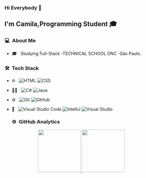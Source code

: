 ### Hi Everybody 👋

## I'm Camila,Programming Student 🎓

### 💻 &nbsp;About Me 

<!-- - 🤔 &nbsp; Exploring new technologies and developing software solutions to our worlds tech problems.-->
- 🎓 &nbsp; Studying Full-Stack -TECHNICAL SCHOOL DNC -São Paulo.


### 🛠 &nbsp;Tech Stack

- 🌐 &nbsp;
  ![HTML](https://img.shields.io/badge/-HTML-333333?style=flat&logo=HTML5)
  ![CSS](https://img.shields.io/badge/-CSS-333333?style=flat&logo=CSS3&logoColor=1572B6)  
    
- 👩‍💻 &nbsp;
  ![C#](https://img.shields.io/badge/C%23-239120?style=flat&logo=c-sharp&logoColor=white)
  ![Java](https://img.shields.io/badge/java-%23ED8B00.svg?style=float&logo=java&logoColor=white)

- ⚙️ &nbsp;
  ![Git](https://img.shields.io/badge/-Git-333333?style=flat&logo=git)
  ![GitHub](https://img.shields.io/badge/-GitHub-333333?style=flat&logo=github)
- 🔧 &nbsp;
  ![Visual Studio Code](https://img.shields.io/badge/-Visual%20Studio%20Code-333333?style=flat&logo=visual-studio-code&logoColor=007ACC)
  ![IntelliJ](https://img.shields.io/badge/IntelliJ_IDEA-000000.svg?style=flat&logo=intellij-idea&logoColor=007ACC)
  ![Visual Studio](https://img.shields.io/badge/Visual_Studio-5C2D91?style=flat&logo=visual%20studio&logoColor=white)
  
  ### ⚙️ &nbsp;GitHub Analytics

<p align="center">
<a href="https://github.com/CamilaDziubat">
  <img height="140em" src="https://github-readme-stats-eight-theta.vercel.app/api?username=guitambau&show_icons=true&theme=algolia&include_all_commits=true&count_private=true"/>
  <img height="140em" src="https://github-readme-stats-eight-theta.vercel.app/api/top-langs/?username=CamilaDziubat&layout=compact&langs_count=8&theme=algolia"/>
</a>
</p>

<!---
CamilaDziubat/CamilaDziubat is a ✨ special ✨ repository because its `README.md` (this file) appears on your GitHub profile.
You can click the Preview link to take a look at your changes.
--->
